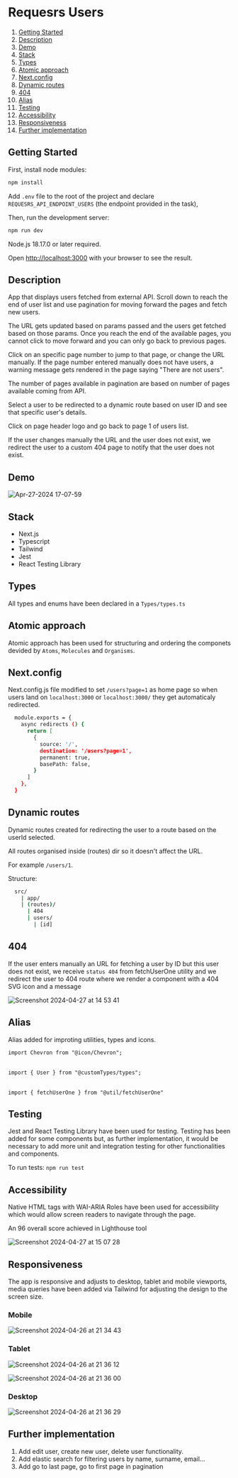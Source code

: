 # Requesrs Users

1. [Getting Started](#getting-started)
2. [Description](#description)
3. [Demo](#demo)
4. [Stack](#stack)
5. [Types](#types)
6. [Atomic approach](#atomic-approach)
7. [Next.config](#next-config)
8. [Dynamic routes](#dynamic-routes)
9. [404](#404)
10. [Alias](#alias)
11. [Testing](#testing)
12. [Accessibility](#accessibility)
13. [Responsiveness](#responsiveness)
14. [Further implementation](#further-implementation)

## Getting Started

First, install node modules:

```bash
npm install
```

Add `.env` file to the root of the project and declare `REQUESRS_API_ENDPOINT_USERS` (the endpoint provided in the task), 

Then, run the development server:

```bash
npm run dev
```

Node.js 18.17.0 or later required.

Open [http://localhost:3000](http://localhost:3000) with your browser to see the result.

## Description

App that displays users fetched from external API. Scroll down to reach the end of user list and use pagination for moving forward the pages and fetch new users.

The URL gets updated based on params passed and the users get fetched based on those params. Once you reach the end of the available pages, you cannot click to move forward and you can only go back to previous pages.

Click on an specific page number to jump to that page, or change the URL manually. If the page number entered manually does not have users, a warning message gets rendered in the page saying "There are not users".

The number of pages available in pagination are based on number of pages available coming from API.

Select a user to be redirected to a dynamic route based on user ID and see that specific user's details.

Click on page header logo and go back to page 1 of users list.

If the user changes manually the URL and the user does not exist, we redirect the user to a custom 404 page to notify that the user does not exist.

## Demo

![Apr-27-2024 17-07-59](https://github.com/david-lorenzo-vargas/Requesrs-Users/assets/72414745/7a134970-af87-425e-be98-dd176d7109e9)

## Stack

<ul>
  <li>Next.js</li>
  <li>Typescript</li>
  <li>Tailwind</li>
  <li>Jest</li>
  <li>React Testing Library</li>
</ul>

## Types

All types and enums have been declared in a `Types/types.ts`

## Atomic approach

Atomic approach has been used for structuring and ordering the componets devided by `Atoms`, `Molecules` and `Organisms`.

## Next.config

Next.config.js file modified to set `/users?page=1` as home page so when users land on `localhost:3000` or `localhost:3000/` they get automaticaly redirected.

```bash
  module.exports = {
    async redirects () {
      return [
        {
          source: '/',
          destination: '/users?page=1',
          permanent: true,
          basePath: false,
        }
      ]
    },
  }
```

## Dynamic routes

Dynamic routes created for redirecting the user to a route based on the userId selected.

All routes organised inside (routes) dir so it doesn't affect the URL.

For example `/users/1`.

Structure:

```bash
  src/
    | app/
    | (routes)/
      | 404
      | users/
        | [id]
```       

## 404

If the user enters manually an URL for fetching a user by ID but this user does not exist, we receive `status 404` from fetchUserOne utility and we redirect the user to 404 route where we render a component with a 404 SVG icon and a message

![Screenshot 2024-04-27 at 14 53 41](https://github.com/david-lorenzo-vargas/Requesrs-Users/assets/72414745/e97a20e4-e177-4f18-a87f-bd4bebebcb53)

## Alias

Alias added for improting utilities, types and icons.

`import Chevron from "@icon/Chevron";`
<br>
<br>

`import { User } from "@customTypes/types";`
<br>
<br>

`import { fetchUserOne } from "@util/fetchUserOne"`

## Testing

Jest and React Testing Library have been used for testing. Testing has been added for some components but, as further implementation, it would be necessary to add more unit and integration testing for other functionalities and components.

To run tests: `npm run test`

## Accessibility

Native HTML tags with WAI-ARIA Roles have been used for accessibility which would allow screen readers to navigate through the page.

An 96 overall score achieved in Lighthouse tool

![Screenshot 2024-04-27 at 15 07 28](https://github.com/david-lorenzo-vargas/Requesrs-Users/assets/72414745/734770cc-d653-47b6-b503-ceff74a8a467)


## Responsiveness

The app is responsive and adjusts to desktop, tablet and mobile viewports, media queries have been added via Tailwind for adjusting the design to the screen size.

### Mobile

![Screenshot 2024-04-26 at 21 34 43](https://github.com/david-lorenzo-vargas/Requesrs-Users/assets/72414745/87cd776d-5aac-41f1-9e7b-18e387b9580b)

### Tablet

![Screenshot 2024-04-26 at 21 36 12](https://github.com/david-lorenzo-vargas/Requesrs-Users/assets/72414745/81afd7f4-337a-4adb-8998-9329f9731b69)

![Screenshot 2024-04-26 at 21 36 00](https://github.com/david-lorenzo-vargas/Requesrs-Users/assets/72414745/10de6763-5c6c-4d23-b80c-e4786412f589)

### Desktop

![Screenshot 2024-04-26 at 21 36 29](https://github.com/david-lorenzo-vargas/Requesrs-Users/assets/72414745/7076d860-2033-4247-ad5d-c1a27a791c8a)

## Further implementation

1. Add edit user, create new user, delete user functionality.
2. Add elastic search for filtering users by name, surname, email...
3. Add go to last page, go to first page in pagination
